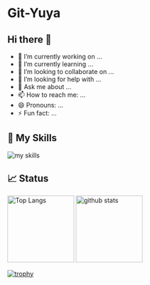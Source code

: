 # Git-Yuya

## Hi there 👋

- 🔭 I’m currently working on ...
- 🌱 I’m currently learning ...
- 👯 I’m looking to collaborate on ...
- 🤔 I’m looking for help with ...
- 💬 Ask me about ...
- 📫 How to reach me: ...
- 😄 Pronouns: ...
- ⚡ Fun fact: ...

## 🌱 My Skills
<img alt="my skills" src="https://skillicons.dev/icons?theme=dark&perline=12&i=py,pytorch,tensorflow,django,flask,matlab,php,sqlite,postgres,qt,c,cpp,js,html,css,bootstrap,visualstudio,vscode,atom,powershell,discord,latex,md,linux,docker,git,github"/>

## 📈 Status
<p align="left"> 
    <img alt="Top Langs" height="150px" src="https://github-readme-stats.vercel.app/api/top-langs/?username=Git-Yuya&layout=compact&show_icons=true" />
    <img alt="github stats" height="150px" src="https://github-readme-stats.vercel.app/api?username=Git-Yuya" />
</p>

[![trophy](https://github-profile-trophy.vercel.app/?username=Git-Yuya&margin-w=5)](https://github.com/Git-Yuya/)
